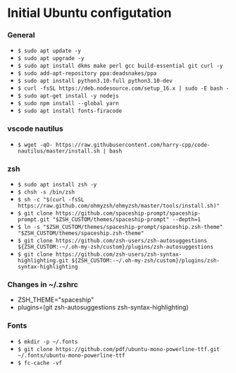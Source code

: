 # Initial Ubuntu configutation

### General
+ `$ sudo apt update -y`
+ `$ sudo apt upgrade -y`
+ `$ sudo apt install dkms make perl gcc build-essential git curl -y`
+ `$ sudo add-apt-repository ppa:deadsnakes/ppa`
+ `$ sudo apt install python3.10-full python3.10-dev`
+ `$ curl -fsSL https://deb.nodesource.com/setup_16.x | sudo -E bash -`
+ `$ sudo apt-get install -y nodejs`
+ `$ sudo npm install --global yarn`
+ `$ sudo apt install fonts-firacode`

### vscode nautilus
+ `$ wget -qO- https://raw.githubusercontent.com/harry-cpp/code-nautilus/master/install.sh | bash`


### zsh
+ `$ sudo apt install zsh -y`
+ `$ chsh -s /bin/zsh`
+ `$ sh -c "$(curl -fsSL https://raw.github.com/ohmyzsh/ohmyzsh/master/tools/install.sh)"`
+ `$ git clone https://github.com/spaceship-prompt/spaceship-prompt.git "$ZSH_CUSTOM/themes/spaceship-prompt" --depth=1`
+ `$ ln -s "$ZSH_CUSTOM/themes/spaceship-prompt/spaceship.zsh-theme" "$ZSH_CUSTOM/themes/spaceship.zsh-theme"`
+ `$ git clone https://github.com/zsh-users/zsh-autosuggestions ${ZSH_CUSTOM:-~/.oh-my-zsh/custom}/plugins/zsh-autosuggestions`
+ `$ git clone https://github.com/zsh-users/zsh-syntax-highlighting.git ${ZSH_CUSTOM:-~/.oh-my-zsh/custom}/plugins/zsh-syntax-highlighting`

### Changes in ~/.zshrc
+ ZSH_THEME="spaceship"
+ plugins=(git zsh-autosuggestions zsh-syntax-highlighting)

### Fonts
+ `$ mkdir -p ~/.fonts`
+ `$ git clone https://github.com/pdf/ubuntu-mono-powerline-ttf.git ~/.fonts/ubuntu-mono-powerline-ttf`
+ `$ fc-cache -vf`
